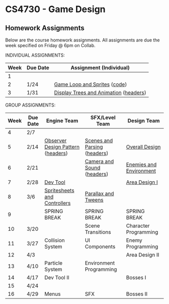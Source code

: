 CS4730 - Game Design
===============================

<a name="introduction"></a>Homework Assignments
--------------------------------------- 

Below are the course homework assignments. All assignments are due the week specified on Friday @ 6pm on Collab.

INDIVIDUAL ASSIGNMENTS:

| Week | Due Date | Assignment (Individual) |
|--------------|------------------|------------------|
|1|||
|2|1/24|<a href="./everyone/GameLoop.pdf">Game Loop and Sprites</a> (<a href="./code/starterCode.zip">code</a>)|
|3|1/31|<a href="./everyone/DisplayTreeAndAnimation.pdf">Display Trees and Animation</a> (<a href="./code/DisplayTreeAndAnimation.zip">headers</a>)|

GROUP ASSIGNMENTS:

| Week | Due Date | Engine Team | SFX/Level Team | Design Team |
|----|----|------------------|------------------|------------------|
|4|2/7||||
|5|2/14|<a href="./engineTeam/ObserverDesignPattern.pdf">Observer Design Pattern</a> (<a href="./code/ObserverDesignPattern.zip">headers</a>)|<a href="./SFXLevelTeam/ScenesAndParsing.pdf">Scenes and Parsing</a> (<a href="./code/ScenesAndParsing.zip">headers</a>)|<a href="./designTeam/OverallDesign.pdf">Overall Design</a>|
|6|2/21||<a href="./SFXLevelTeam/cameraAndSound.pdf">Camera and Sound</a> (<a href="./sfxLevelTeam/cameraAndSound.zip">headers</a>)|<a href="./designTeam/EnemiesAndEnvironment.pdf">Enemies and Environment</a>|
|7|2/28|<a href="./engineTeam/DevelopmentTool.pdf">Dev Tool</a>||<a href="./designTeam/AreaDesign1.pdf">Area Design I</a>|
|8|3/6|<a href="./engineTeam/SpriteSheetsAndControllers.pdf">Spritesheets and Controllers</a>|<a href="./SFXLevelTeam/parallaxAndTweens.pdf">Parallax and Tweens</a>||
|9||SPRING BREAK|SPRING BREAK|SPRING BREAK|
|10|3/20||Scene Transitions|Character Programming|
|11|3/27|Collision System|UI Components|Enemy Programming|
|12|4/3|||Area Design II|
|13|4/10|Particle System|Environment Programming||
|14|4/17|Dev Tool II||Bosses I|
|15|4/24||||
|16|4/29|Menus|SFX|Bosses II|


